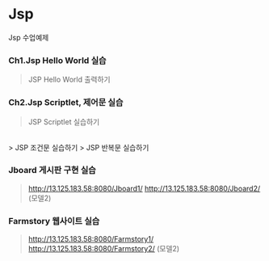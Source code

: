 # Jsp
Jsp 수업예제

### Ch1.Jsp Hello World 실습
> JSP Hello World 출력하기

### Ch2.Jsp Scriptlet, 제어문 실습
> JSP Scriptlet 실습하기
</br>
> JSP 조건문 실습하기
> JSP 반복문 실습하기

### Jboard 게시판 구현 실습
> http://13.125.183.58:8080/Jboard1/
> http://13.125.183.58:8080/Jboard2/ (모델2)

### Farmstory 웹사이트 실습
> http://13.125.183.58:8080/Farmstory1/
> http://13.125.183.58:8080/Farmstory2/ (모델2)
